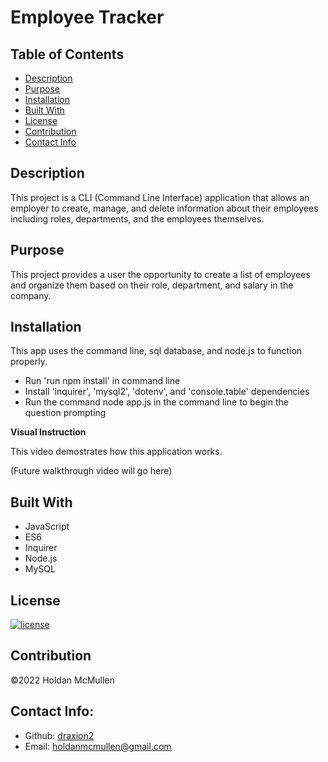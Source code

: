 # Employee Tracker

## Table of Contents 
- [Description](#description)
- [Purpose](#purpose)
- [Installation](#installation)
- [Built With](#built-with)
- [License](#license)
- [Contribution](#contribution)
- [Contact Info](#contact-info)

## Description

This project is a CLI (Command Line Interface) application that allows an employer to create, manage, and delete information about their employees including roles, departments, and the employees themselves.

## Purpose

This project provides a user the opportunity to create a list of employees and organize them based on their role, department, and salary in the company.

## Installation

This app uses the command line, sql database, and node.js to function properly.

* Run 'run npm install' in command line
* Install 'inquirer', 'mysql2', 'dotenv', and 'console.table' dependencies
* Run the command node app.js in the command line to begin the question prompting

__Visual Instruction__

This video demostrates how this application works.

(Future walkthrough video will go here)

## Built With

* JavaScript
* ES6
* Inquirer
* Node.js
* MySQL

## License

[![license](https://img.shields.io/badge/license-MIT-blue)](https:/shields.io)

## Contribution

©️2022 Holdan McMullen

## Contact Info:
  
- Github: [draxion2](https://github.com/draxion2)
- Email: holdanmcmullen@gmail.com

